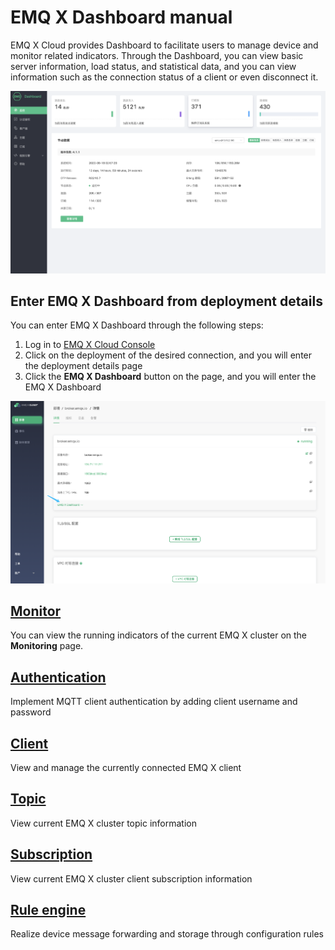 # EMQ X Dashboard manual

EMQ X Cloud provides Dashboard to facilitate users to manage device and monitor related indicators. Through the Dashboard, you can view basic server information, load status, and statistical data, and you can view information such as the connection status of a client or even disconnect it.

![dashboard](./_assets/dashboard.png)



## Enter EMQ X Dashboard from deployment details

You can enter EMQ X Dashboard through the following steps:

1. Log in to [EMQ X Cloud Console](https://cloud.emqx.io/console/)
2. Click on the deployment of the desired connection, and you will enter the deployment details page
3. Click the **EMQ X Dashboard** button on the page, and you will enter the EMQ X Dashboard

![dashboard](./_assets/into_dashboard.png)




## [Monitor](./monitor.md)

You can view the running indicators of the current EMQ X cluster on the **Monitoring** page.

## [Authentication](./users_and_acl.md)

Implement MQTT client authentication by adding client username and password



## [Client](./client.md)

View and manage the currently connected EMQ X client

## [Topic](./topic.md)

View current EMQ X cluster topic information



## [Subscription](./subscribe.md)

View current EMQ X cluster client subscription information



## [Rule engine](./rule_engine/README.md)

Realize device message forwarding and storage through configuration rules